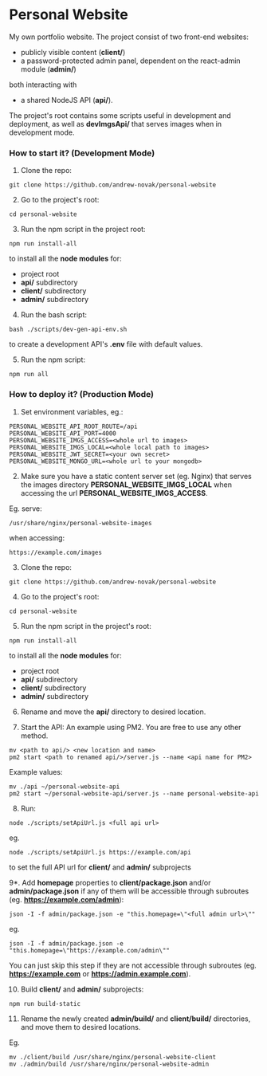 # Personal Website

My own portfolio website. The project consist of two front-end websites:
- publicly visible content (**client/**) 
- a password-protected admin panel, dependent on the react-admin module (**admin/**)

both interacting with
- a shared NodeJS API (**api/**).

The project's root contains some scripts useful in development and deployment, as well as **devImgsApi/** that serves images when in development mode.

### How to start it? (Development Mode)

1. Clone the repo:

```
git clone https://github.com/andrew-novak/personal-website
```

2. Go to the project's root:

```
cd personal-website
```

3. Run the npm script in the project root:

```
npm run install-all
```

to install all the **node modules** for:

- project root
- **api/** subdirectory
- **client/** subdirectory
- **admin/** subdirectory

4. Run the bash script:

```
bash ./scripts/dev-gen-api-env.sh
```

to create a development API's **.env** file with default values.

5. Run the npm script:

```
npm run all
```

### How to deploy it? (Production Mode)

1. Set environment variables, eg.:

```
PERSONAL_WEBSITE_API_ROOT_ROUTE=/api
PERSONAL_WEBSITE_API_PORT=4000
PERSONAL_WEBSITE_IMGS_ACCESS=<whole url to images>
PERSONAL_WEBSITE_IMGS_LOCAL=<whole local path to images>
PERSONAL_WEBSITE_JWT_SECRET=<your own secret>
PERSONAL_WEBSITE_MONGO_URL=<whole url to your mongodb>
```

2. Make sure you have a static content server set (eg. Nginx) that serves the images directory **PERSONAL_WEBSITE_IMGS_LOCAL** when accessing the url **PERSONAL_WEBSITE_IMGS_ACCESS**.

Eg. serve:
```
/usr/share/nginx/personal-website-images
```
when accessing:
```
https://example.com/images
```

3. Clone the repo:

```
git clone https://github.com/andrew-novak/personal-website
```

4. Go to the project's root:

```
cd personal-website
```

5. Run the npm script in the project's root:

```
npm run install-all
```

to install all the **node modules** for:

- project root
- **api/** subdirectory
- **client/** subdirectory
- **admin/** subdirectory

6. Rename and move the **api/** directory to desired location.

7. Start the API:
An example using PM2. You are free to use any other method.
```
mv <path to api/> <new location and name>
pm2 start <path to renamed api/>/server.js --name <api name for PM2>
```
Example values:
```
mv ./api ~/personal-website-api
pm2 start ~/personal-website-api/server.js --name personal-website-api
```
8. Run:

```
node ./scripts/setApiUrl.js <full api url>
```
eg.
```
node ./scripts/setApiUrl.js https://example.com/api
```

to set the full API url for **client/** and **admin/** subprojects

9*. Add **homepage** properties to **client/package.json** and/or **admin/package.json** if any of them will be accessible through subroutes (eg. **https://example.com/admin**):

```
json -I -f admin/package.json -e "this.homepage=\"<full admin url>\""
```
eg.
```
json -I -f admin/package.json -e "this.homepage=\"https://example.com/admin\""
```

You can just skip this step if they are not accessible through subroutes (eg. **https://example.com** or **https://admin.example.com**).

10. Build **client/** and **admin/** subprojects:

```
npm run build-static
```

11. Rename the newly created **admin/build/** and **client/build/** directories, and move them to desired locations.

Eg.
```
mv ./client/build /usr/share/nginx/personal-website-client
mv ./admin/build /usr/share/nginx/personal-website-admin
```
